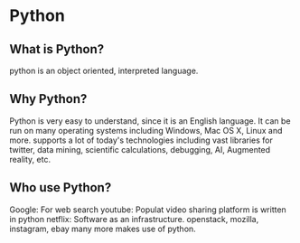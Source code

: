 # Python
## What is Python?
   python is an object oriented, interpreted language.

## Why Python?
   Python is very easy to understand, since it is an English language.
   It can be run on many operating systems including Windows, Mac OS X, Linux and more.
   supports a lot of today's technologies including vast libraries for twitter, data mining, scientific calculations,
   debugging, AI, Augmented reality, etc.

## Who use Python?
   Google: For web search
   youtube: Populat video sharing platform is written in python
   netflix: Software as an infrastructure.
   openstack, mozilla, instagram, ebay many more makes use of python.
